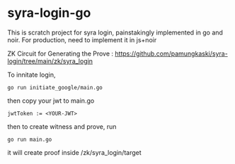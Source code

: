 # syra-login-go

This is scratch project for syra login, painstakingly implemented in go and noir. For production, need to implement it in js+noir


ZK Circuit for Generating the Prove : https://github.com/pamungkaski/syra-login/tree/main/zk/syra_login

To innitate login,
```
go run initiate_google/main.go
```

then copy your jwt to main.go
```
jwtToken := <YOUR-JWT>
```

then to create witness and prove, run

```
go run main.go
```

it will create proof inside /zk/syra_login/target
